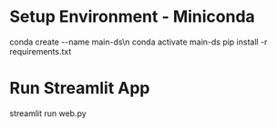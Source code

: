 # Setup Environment - Miniconda
conda create --name main-ds\n
conda activate main-ds
pip install -r requirements.txt

# Run Streamlit App
streamlit run web.py
